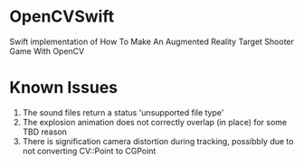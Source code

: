 # OpenCVSwift
Swift implementation of How To Make An Augmented Reality Target Shooter Game With OpenCV

# Known Issues
1. The sound files return a status 'unsupported file type'
2. The explosion animation does not correctly overlap (in place) for some TBD reason 
3. There is signification camera distortion during tracking, possibbly due to not converting CV::Point to CGPoint
